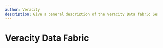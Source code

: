 ```yaml
---
author: Veracity
description: Give a general description of the Veracity Data fabric Service.
---
```


# Veracity Data Fabric
